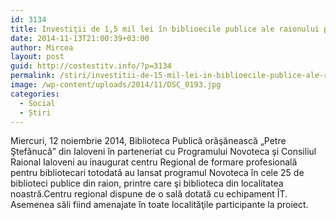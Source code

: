 ```yaml
---
id: 3134
title: Investiţii de 1,5 mil lei în biblioecile publice ale raionului prin programu Novoteca
date: 2014-11-13T21:00:39+03:00
author: Mircea
layout: post
guid: http://costestitv.info/?p=3134
permalink: /stiri/investitii-de-15-mil-lei-in-biblioecile-publice-ale-raionului-prin-programu-novoteca/
image: /wp-content/uploads/2014/11/DSC_0193.jpg
categories:
  - Social
  - Știri
---
```

Miercuri, 12 noiembrie 2014, Biblioteca Publică orăşănească &#8222;Petre Ştefănucă&#8221; din Ialoveni în parteneriat cu Programului Novoteca şi Consiliul Raional Ialoveni au inaugurat centru Regional de formare profesională pentru bibliotecari totodată au lansat programul Novoteca în cele 25 de biblioteci publice din raion, printre care şi biblioteca din localitatea noastră.<!--more-->Centru regional dispune de o sală dotată cu echipament ÎT. Asemenea săli fiind amenajate în toate localităţile participante la proiect.

&nbsp;